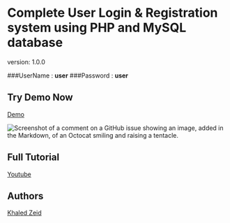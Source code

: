 # Complete User Login & Registration system using PHP and MySQL database

version: 1.0.0

###UserName : **user**
###Password : **user**

## Try Demo Now

[Demo](https://mkh888.000webhostapp.com/)

![Screenshot of a comment on a GitHub issue showing an image, added in the Markdown, of an Octocat smiling and raising a tentacle.](https://myoctocat.com/assets/images/base-octocat.svg)

## Full Tutorial

[Youtube](https://www.youtube.com/channel/UCst8XXNxf9J88UdE6wX0fbQ)

## Authors

[Khaled Zeid](https://github.com/i5aledzeid)
